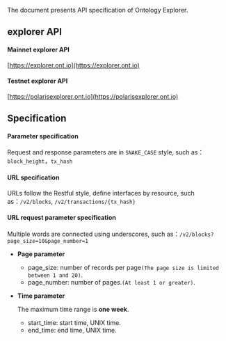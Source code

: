 

The document presents API specification of Ontology Explorer.

## explorer API

#### Mainnet explorer API 
[https://explorer.ont.io](https://explorer.ont.io)

#### Testnet explorer API 
[https://polarisexplorer.ont.io](https://polarisexplorer.ont.io)

## Specification

#### Parameter specification

Request and response parameters are in `SNAKE_CASE`  style, such as：`block_height`，`tx_hash`

#### URL specification

URLs follow the Restful style, define interfaces by resource, such as：`/v2/blocks`, `/v2/transactions/{tx_hash}`

#### URL request parameter specification

Multiple words are connected using underscores, such as：`/v2/blocks?page_size=10&page_number=1`

- **Page parameter**

  - page_size: number of records per page`(The page size is limited between 1 and 20)`.
  - page_number: number of pages.`(At least 1 or greater)`.

- **Time parameter**

  The maximum time range is **one week**.

  - start_time: start time, UNIX time.
  - end_time: end time, UNIX time.
